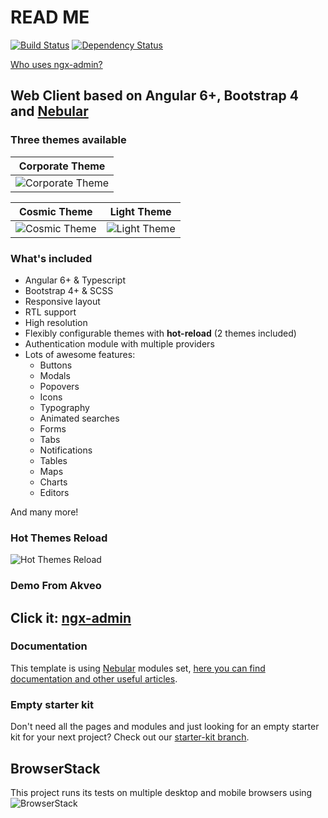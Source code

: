 # READ ME

[![Build Status](https://travis-ci.org/akveo/ngx-admin.svg?branch=master)](https://travis-ci.org/akveo/ngx-admin)
[![Dependency Status](https://david-dm.org/akveo/ngx-admin/status.svg)](https://david-dm.org/akveo/ng2-admin)

[Who uses ngx-admin?](https://github.com/akveo/ngx-admin/issues/1645)

## Web Client based on Angular 6+, Bootstrap 4 and [Nebular](https://github.com/akveo/nebular)

### Three themes available

| Corporate Theme |
|:---------------:|
|![Corporate Theme](https://i.imgur.com/axbJYdN.png)|

| Cosmic Theme | Light Theme |
|:------------:|:--------------:|
|![Cosmic Theme](https://i.imgur.com/FgRZcqL.png)|![Light Theme](https://i.imgur.com/fozHlRJ.png)|

### What's included

- Angular 6+ & Typescript
- Bootstrap 4+ & SCSS
- Responsive layout
- RTL support
- High resolution
- Flexibly configurable themes with **hot-reload** (2 themes included)
- Authentication module with multiple providers
- Lots of awesome features:
  - Buttons
  - Modals
  - Popovers
  - Icons
  - Typography
  - Animated searches
  - Forms
  - Tabs
  - Notifications
  - Tables
  - Maps
  - Charts
  - Editors

And many more!

### Hot Themes Reload

![Hot Themes Reload](https://i.imgur.com/XoJtfvK.gif)

### Demo From Akveo

## Click it:  [ngx-admin](http://akveo.com/ngx-admin/)

### Documentation

This template is using [Nebular](https://github.com/akveo/nebular) modules set, [here you can find documentation and other useful articles](https://akveo.github.io/nebular/docs/guides/install-based-on-starter-kit).

### Empty starter kit

Don't need all the pages and modules and just looking for an empty starter kit for your next project? Check out our [starter-kit branch](https://github.com/akveo/ngx-admin/tree/starter-kit).

## BrowserStack

This project runs its tests on multiple desktop and mobile browsers using
![BrowserStack](https://cloud.githubusercontent.com/assets/131406/22254249/534d889e-e254-11e6-8427-a759fb23b7bd.png)
